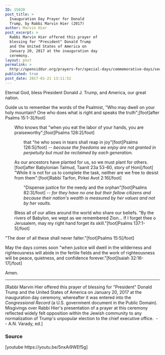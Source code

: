```yaml
---
ID: 15020
post_title: >
  Inauguration Day Prayer for Donald
  Trump, by Rabbi Marvin Hier (2017)
author: Marvin Hier
post_excerpt: >
  Rabbi Marvin Hier offered this prayer of
  blessing for "President" Donald Trump
  and the United States of America on
  January 20, 2017 at the inauguration day
  ceremony.
layout: post
permalink: >
  http://opensiddur.org/prayers-for/special-days/commemorative-days/secular-national/inauguration-day/inauguration-day-prayer-donald-trump-rabbi-marvin-hier-2017/
published: true
post_date: 2017-01-21 13:11:52
---
```

<div class="english">

Eternal God, bless President Donald J. Trump, and America, our great nation.

Guide us to remember the words of the Psalmist, "Who may dwell on your holy mountain? One who does what is right and speaks the truth";[foot]after Psalms 15:1-3[/foot]
<p style="padding-left: 30px;">Who knows that "when you eat the labor of your hands, you are praiseworthy";[foot]Psalms 128:2[/foot]</p>
<p style="padding-left: 60px;">that "he who sows in tears shall reap in joy"[foot]Psalms 126:5[/foot] -- <em>because the freedoms we enjoy are not granted in perpetuity but must be reclaimed by each generation.</em></p>
<p style="padding-left: 30px;">As our ancestors have planted for us, so we must plant for others.[foot]after Babylonian Talmud, Taanit 23a 53-60, story of Ḥoni[/foot] "While it is not for us to complete the task, neither are we free to desist from them":[foot]Rabbi Tarfon, Pirkei Avot 2:16[/foot]</p>
<p style="padding-left: 60px;">"Dispense justice for the needy and the orphan"[foot]Psalms 82:3[/foot] -- <em>for they have no one but their fellow citizens and because their nation's wealth is measured by her values and not by her vaults.</em></p>
<p style="padding-left: 30px;">Bless all of our allies around the world who share our beliefs. "By the rivers of Babylon, we wept as we remembered Zion... If I forget thee o Jerusalem, may my right hand forget its skill."[foot]Psalms 137:1-5[/foot]</p>
"The doer of all these shall never falter."[foot]Psalms 15:5[/foot]

May the days comes soon "when justice will dwell in the wilderness and righteousness will abide in the fertile fields and the work of righteousness will be peace, quietness, and confidence forever."[foot]Isaiah 32:16-17[/foot]

Amen.

</div>

<hr />

[Rabbi Marvin Hier offered this prayer of blessing for "President" Donald Trump and the United States of America on January 20, 2017 at the inauguration day ceremony, whereafter it was entered into the <em>Congressional Record</em> (a U.S. government document in the Public Domain). Misgivings over Rabbi Hier's presentation of a prayer at this ceremony reflected widely felt opposition within the Jewish community to any normalization of Trump's unpopular election to the chief executive office.  -- A.N. Varady, ed.]
<h3>Source</h3>
[youtube https://youtu.be/5nxAi9WEf5g]